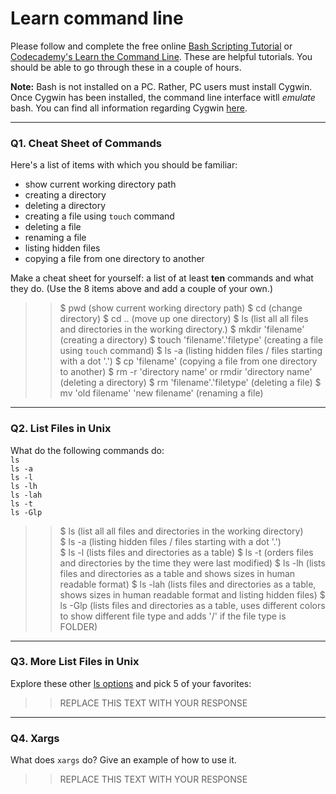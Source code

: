 # Learn command line

Please follow and complete the free online [Bash Scripting Tutorial](https://ryanstutorials.net/bash-scripting-tutorial/) or [Codecademy's Learn the Command Line](https://www.codecademy.com/learn/learn-the-command-line). These are helpful tutorials. You should be able to go through these in a couple of hours.

**Note:** Bash is not installed on a PC. Rather, PC users must install Cygwin. Once Cygwin has been installed, the command line interface witll _emulate_ bash. You can find all information regarding Cygwin [here](https://www.cygwin.com/).

---

### Q1.  Cheat Sheet of Commands  

Here's a list of items with which you should be familiar:  
* show current working directory path
* creating a directory
* deleting a directory
* creating a file using `touch` command
* deleting a file
* renaming a file
* listing hidden files
* copying a file from one directory to another

Make a cheat sheet for yourself: a list of at least **ten** commands and what they do.  (Use the 8 items above and add a couple of your own.)  

> > $ pwd (show current working directory path)
    $ cd (change directory)
    $ cd .. (move up one directory)
    $ ls (list all all files and directories in the working directory.)
    $ mkdir 'filename' (creating a directory)
    $ touch 'filename'.'filetype' (creating a file using `touch` command)
    $ ls -a (listing hidden files / files starting with a dot '.')
    $ cp 'filename' (copying a file from one directory to another)
    $ rm -r 'directory name' or rmdir 'directory name' (deleting a directory)
    $ rm 'filename'.'filetype' (deleting a file)
    $ mv 'old filename' 'new filename' (renaming a file)
---

### Q2.  List Files in Unix   

What do the following commands do:  
`ls`  
`ls -a`  
`ls -l`  
`ls -lh`  
`ls -lah`  
`ls -t`  
`ls -Glp`  

> > $ ls (list all all files and directories in the working directory)  
    $ ls -a (listing hidden files / files starting with a dot '.')  
    $ ls -l (lists files and directories as a table)
    $ ls -t (orders files and directories by the time they were last modified)
    $ ls -lh (lists files and directories as a table and shows sizes in human readable format)
    $ ls -lah (lists files and directories as a table, shows sizes in human readable format and listing hidden files)
    $ ls -Glp (lists files and directories as a table, uses different colors to show different file type and adds '/' if the 
    file type is FOLDER) 

---

### Q3.  More List Files in Unix  

Explore these other [ls options](http://www.techonthenet.com/unix/basic/ls.php) and pick 5 of your favorites:

> > REPLACE THIS TEXT WITH YOUR RESPONSE

---

### Q4.  Xargs   

What does `xargs` do? Give an example of how to use it.

> > REPLACE THIS TEXT WITH YOUR RESPONSE

 

